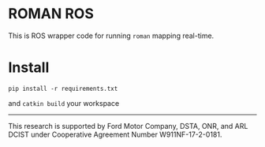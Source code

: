 # ROMAN ROS

This is ROS wrapper code for running `roman` mapping real-time.

# Install

`pip install -r requirements.txt`

and `catkin build` your workspace

---

This research is supported by Ford Motor Company, DSTA, ONR, and
ARL DCIST under Cooperative Agreement Number W911NF-17-2-0181.